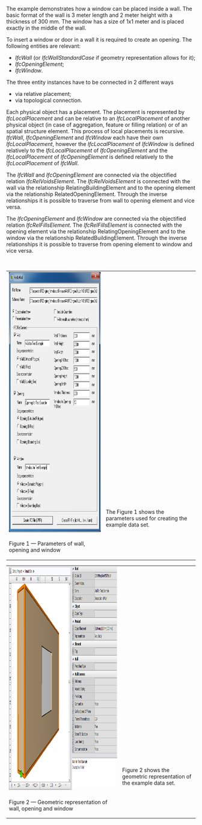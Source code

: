 The example demonstrates how a window can be placed inside a wall. The basic format of the wall is 3 meter length and 2 meter height with a thickness of 300 mm. The window has a size of 1x1 meter and is placed exactly in the middle of the wall.

To insert a window or door in a wall it is required to create an opening. The following entities are relevant:

*  _IfcWall_ (or _IfcWallStandardCase_ if geometry representation allows for it); 
*  _IfcOpeningElement_; 
*  _IfcWindow_. 

The three entity instances have to be connected in 2 different ways

* via relative placement; 
* via topological connection. 

Each physical object has a placement. The placement is represented by _IfcLocalPlacement_ and can be relative to an _IfcLocalPlacement_ of another physical object (in case of aggregation, feature or filling relation) or of an spatial structure element. This process of local placements is recursive. _IfcWall_, _IfcOpeningElement_ and _IfcWindow_ each have their own _IfcLocalPlacement_, however the _IfcLocalPlacement_ of _IfcWindow_ is defined relatively to the _IfcLocalPlacement_ of _IfcOpeningElement_ and the _IfcLocalPlacement_ of _IfcOpeningElement_ is defined relatively to the _IfcLocalPlacement_ of _IfcWall_.

The _IfcWall_ and _IfcOpeningElement_ are connected via the objectified relation _IfcRelVoidsElement_. The _IfcRelVoidsElement_ is connected with the wall via the relationship RelatingBuildingElement and to the opening element via the relationship RelatedOpeningElement. Through the inverse relationships it is possible to traverse from wall to opening element and vice versa.

The _IfcOpeningElement_ and _IfcWindow_ are connected via the objectified relation _IfcRelFillsElement_. The _IfcRelFillsElement_ is connected with the opening element via the relationship RelatingOpeningElement and to the window via the relationship RelatedBuildingElement. Through the inverse relationships it is possible to traverse from opening element to window and vice versa.

&nbsp;

<table summary="wall example">
        <tr>
          <td>
            <img src="../../../../figures/examples/building_element_configuration_wall-1.png" width="526" height="690" alt="building_element_configuration_wall-1.png 29,1 KB">
          </td>
          <td style=" vertical-align:bottom;">
            <p>
              The Figure 1 shows the parameters used for creating the example data set.
            </p>
          </td>
        </tr>
        <tr>
          <td>
            <p class="figure">Figure 1 &mdash; Parameters of wall, opening and window</p>
          </td>
          <td>
            &nbsp;
          </td>
        </tr>
    </table>

<table summary="wall example">
        <tr>
          <td>
            <img src="../../../../figures/examples/building_element_configuration_wall-2.png" width="846" height="594" alt="building_element_configuration_wall-1.png 48,6 KB">
          </td>
          <td style=" vertical-align:bottom;">
            <p>Figure 2 shows the geometric representation of the example data set.</p>
          </td>
        </tr>
        <tr>
          <td>
            <p class="figure">Figure 2 &mdash; Geometric representation of wall, opening and window</p>
          </td>
          <td>
            &nbsp;
          </td>
        </tr>			
      </table>